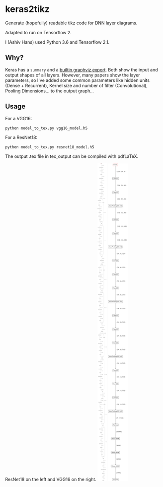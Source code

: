 # keras2tikz
Generate (hopefully) readable tikz code for DNN layer diagrams.

Adapted to run on Tensorflow 2.

I (Ashiv Hans) used Python 3.6 and Tensorflow 2.1.

## Why?

Keras has a `summary` and a [builtin graphviz export](https://github.com/fchollet/keras/blob/master/keras/utils/vis_utils.py). Both show the input and output shapes of all layers. However, many papers show the layer parameters, so I've added some common parameters like hidden units (Dense + Recurrent), Kernel size and number of filter (Convolutional), Pooling Dimensions... to the output graph...

## Usage

For a VGG16:
```shell
python model_to_tex.py vgg16_model.h5
```
For a ResNet18:
```shell
python model_to_tex.py resnet18_model.h5
```

The output .tex file in tex_output can be compiled with pdfLaTeX.

ResNet18 on the left and VGG16 on the right.
![resnet18](https://github.com/AshivDhondea/keras2tikz/blob/master/png_display/resnet18_model._tikz-1.png)
![vgg16](https://github.com/AshivDhondea/keras2tikz/blob/master/png_display/vgg16_model._tikz-1.png)

